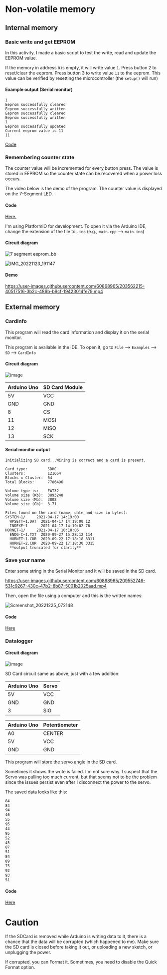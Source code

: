 # Non-volatile memory

## Internal memory

### Basic write and get EEPROM

In this activity, I made a basic script to test the write, read and update the EEPROM value.

If the memory in address `0` is empty, it will write value `1`. Press button 2 to reset/clear the eeprom. Press button 3 to write value `11` to the eeprom. This
value can be verified by resetting the microcontroller (the `setup()` will run)

#### Example output (Serial monitor)

```
1
Eeprom successfully cleared
Eeprom successfully written
Eeprom successfully cleared
Eeprom successfully written
1
Eeprom successfully updated
Current eeprom value is 11
11
```

[Code](https://github.com/iqfareez/mcte4342-embedded-system-design/blob/main/Week8/basic_eeprom/src/main.cpp)

### Remembering counter state

The counter value will be incremented for every button press. The value is stored in
EEPROM so the counter state can be recovered when a power loss occurs.

The video below is the demo of the program. The counter value is displayed on the 7-Segment LED.

#### Code

[Here.](https://github.com/iqfareez/mcte4342-embedded-system-design/blob/main/Week8/write_get_memory/src/main.cpp)

I'm using PlatformIO for development. To open it via the Arduino IDE, change the extension of the file to `.ino` (e.g., `main.cpp` --> `main.ino`)

#### Circuit diagram

![7 segment eeprom_bb](https://user-images.githubusercontent.com/60868965/203562125-66dec166-2338-4a8c-85c8-51fe295e7266.png)

![IMG_20221123_191147](https://user-images.githubusercontent.com/60868965/203562178-9a94e1e1-055f-469a-9ef0-e38287b9d5cb.jpg)

#### Demo

https://user-images.githubusercontent.com/60868965/203562215-40517516-3b2c-486b-b9cf-19423014fe79.mp4

## External memory

### CardInfo

This program will read the card information and display it on the serial monitor.

This program is available in the IDE. To open it, go to `File` --> `Examples` --> `SD` --> `CardInfo`

#### Circuit diagram

![image](https://user-images.githubusercontent.com/60868965/209552589-21b73b67-85ae-41e6-a973-a50653c2ed7c.png)

| Arduino Uno | SD Card Module |
| ----------- | -------------- |
| 5V          | VCC            |
| GND         | GND            |
| 8           | CS             |
| 11          | MOSI           |
| 12          | MISO           |
| 13          | SCK            |

#### Serial monitor output

```
Initializing SD card...Wiring is correct and a card is present.

Card type:         SDHC
Clusters:          121664
Blocks x Cluster:  64
Total Blocks:      7786496

Volume type is:    FAT32
Volume size (Kb):  3893248
Volume size (Mb):  3802
Volume size (Gb):  3.71

Files found on the card (name, date and size in bytes):
SYSTEM~1/     2021-04-17 14:19:00
  WPSETT~1.DAT  2021-04-17 14:19:00 12
  INDEXE~1      2021-04-17 14:19:02 76
HORNET~1/     2021-04-17 10:18:06
  ENDG-C~1.TXT  2020-09-27 15:28:12 114
  HORNET~1.CUR  2020-09-22 17:18:18 3311
  HORNET~2.CUR  2020-09-22 17:18:30 3315
  **output truncated for clarity**
```

### Save your name

Enter some string in the Serial Monitor and it will be saved in the SD card.

https://user-images.githubusercontent.com/60868965/209552746-531c9267-430c-47b2-8b87-5001b2025aad.mp4

Then, open the file using a computer and this is the written names:

![Screenshot_20221225_072148](https://user-images.githubusercontent.com/60868965/209552690-4a1bc708-78fb-4a8d-847f-bd43b489491f.png)

#### Code

[Here](https://github.com/iqfareez/mcte4342-embedded-system-design/blob/main/Week8/name_saver/name_saver.ino)

### Datalogger

#### Circuit diagram

![image](https://user-images.githubusercontent.com/60868965/209552568-d11da229-4201-4b1a-babd-54916a2357e1.png)

SD Card circuit same as above, just with a few addition:

| Arduino Uno | Servo |
| ----------- | ----- |
| 5V          | VCC   |
| GND         | GND   |
| 3           | SIG   |

| Arduino Uno | Potentiometer |
| ----------- | ------------- |
| A0          | CENTER        |
| 5V          | VCC           |
| GND         | GND           |

This program will store the servo angle in the SD card.

Sometimes it shows the write is failed. I'm not sure why. I suspect that the Servo was pulling too much current, but that seems not to be the problem since the issues persist even after I disconnect the power to the servo.

The saved data looks like this:

```txt
84
84
94
46
55
95
44
95
52
45
87
51
84
89
75
92
93
51
```

#### Code

[Here](https://github.com/iqfareez/mcte4342-embedded-system-design/blob/main/Week8/datalogger-servo/datalogger-servo.ino)

# Caution

If the SDCard is removed while Arduino is writing data to it, there is a chance that the data will be corrupted (which happened to me). Make sure the SD card is closed before taking it out, or uploading a new sketch, or unplugging the power.

If corrupted, you can Format it. Sometimes, you need to disable the Quick Format option.
